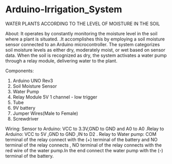 # Arduino-Irrigation_System
 WATER PLANTS ACCORDING TO THE LEVEL OF MOISTURE IN THE SOIL

About:
It operates by constantly monitoring the moisture level in the soil where a plant is situated. .It accomplishes this by employing a soil moisture sensor connected to an Arduino microcontroller. The system categorizes soil moisture levels as either dry, moderately moist, or wet based on sensor data. When the soil is recognized as dry, the system activates a water pump through a relay module, delivering water to the plant.

 Components:
 1. Arduino UNO Rev3
 2. Soil Moisture Sensor
 3. Water Pump
 4. Relay Module 5V 1 channel - low trigger
 5. Tube
 6. 9V battery
 7. Jumper Wires(Male to Female)
 8. Screwdriver

 Wiring:
Sensor to Arduino: VCC to 3.3V,GND to GND and A0 to A0 .Relay to Arduino: VCC to 5V ,GND to GND ,IN to D2 . Relay to Water pump: COM terminal of the relay connect with the (+) terminal of the battery and NO terminal of the relay connects  , NO terminal of the relay connects with the red wire of the water pump.In the end connect the water pump with the (-) terminal of the battery.
 
